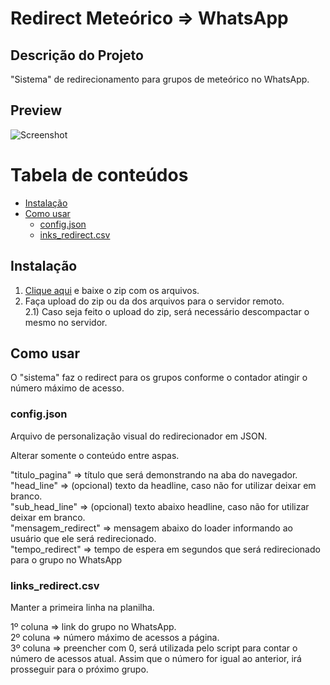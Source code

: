 # Redirect Meteórico => WhatsApp

## Descrição do Projeto
<p>"Sistema" de redirecionamento para grupos de meteórico no WhatsApp.</p>

## Preview

![Screenshot](https://i.imgur.com/bB90Ojh.jpg)

Tabela de conteúdos
=================
<!--ts-->
   * [Instalação](#instalacao)
   * [Como usar](#como-usar)
      * [config.json](#config.json)
      * [inks_redirect.csv](#links_redirect.csv)
<!--te-->

## Instalação
1) <a href="https://github.com/davidaugusto89/redirect/archive/main.zip" target="_blank">Clique aqui</a> e baixe o zip com os arquivos.<br />
2) Faça upload do zip ou da dos arquivos para o servidor remoto.<br />
2.1) Caso seja feito o upload do zip, será necessário descompactar o mesmo no servidor.<br />

## Como usar

O "sistema" faz o redirect para os grupos conforme o contador atingir o número máximo de acesso.

### config.json
Arquivo de personalização visual do redirecionador em JSON.

Alterar somente o conteúdo entre aspas.

"titulo_pagina" => título que será demonstrando na aba do navegador.<br />
"head_line" => (opcional) texto da headline, caso não for utilizar deixar em branco.<br />
"sub_head_line" => (opcional) texto abaixo headline, caso não for utilizar deixar em branco.<br />
"mensagem_redirect" => mensagem abaixo do loader informando ao usuário que ele será redirecionado.<br />
"tempo_redirect" => tempo de espera em segundos que será redirecionado para o grupo no WhatsApp

### links_redirect.csv

Manter a primeira linha na planilha.

1º coluna => link do grupo no WhatsApp.<br />
2º coluna => número máximo de acessos a página.<br />
3º coluna => preencher com 0, será utilizada pelo script para contar o número de acessos atual. Assim que o número for igual ao anterior, irá prosseguir para o próximo grupo.
